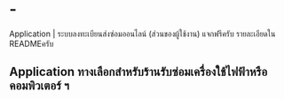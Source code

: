 # -
Application | ระบบลงทะเบียนส่งซ่อมออนไลน์ (ส่วนของผู้ใช้งาน) แจกฟรีครับ รายละเอียดใน READMEครับ
## Application ทางเลือกสำหรับร้านรับซ่อมเครื่องใช้ไฟฟ้าหรือคอมพิวเตอร์ ฯ
